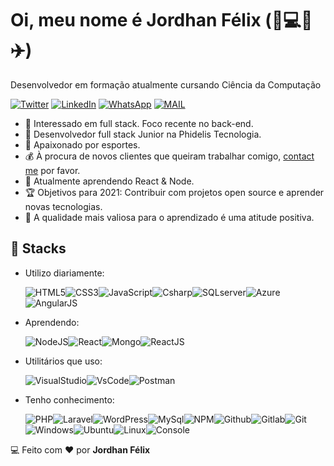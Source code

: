 # Oi, meu nome é Jordhan Félix (:basketball::computer::pizza::airplane:)

Desenvolvedor em formação atualmente cursando Ciência da Computação

[![Twitter](https://img.shields.io/badge/twitter-%231DA1F2.svg?&style=for-the-badge&logo=twitter&logoColor=white)](https://twitter.com/FelixJordhan) [![LinkedIn](https://img.shields.io/badge/linkedin-%230077B5.svg?&style=for-the-badge&logo=linkedin&logoColor=white)](https://www.linkedin.com/in/jordhanfelix/) [![WhatsApp](https://img.shields.io/badge/WhatsApp-25D366?style=for-the-badge&logo=whatsapp&logoColor=white)](https://api.whatsapp.com/send?phone=5527999914970&text=) [![MAIL](https://img.shields.io/badge/Microsoft_Outlook-0078D4?style=for-the-badge&logo=microsoft-outlook&logoColor=white)](mailto:jordhanfelix@hotmail.com) 

- 🧐 Interessado em full stack. Foco recente no back-end.
- 💼 Desenvolvedor full stack Junior na Phidelis Tecnologia.
- :gift_heart: Apaixonado por esportes.
- :moneybag: À procura de novos clientes que queiram trabalhar comigo, [contact me](mailto:jordhanfelix@hotmail.com) por favor.
- 🌱 Atualmente aprendendo React & Node.
- :trophy: Objetivos para 2021:  Contribuir com projetos open source e aprender novas tecnologias.
- :dart: A qualidade mais valiosa para o aprendizado é uma atitude positiva.

## :wrench: Stacks

* Utilizo diariamente:

   ![HTML5](https://img.icons8.com/color/30/html-5.png)![CSS3](https://img.icons8.com/color/30/css3.png)![JavaScript](https://img.icons8.com/color/30/javascript.png)![Csharp](https://img.icons8.com/color/30/000000/c-sharp-logo.png)![SQLserver](https://img.icons8.com/color/30/000000/microsoft-sql-server.png)![Azure](https://img.icons8.com/color/30/000000/azure-1.png)![AngularJS](https://img.icons8.com/color/30/angularjs.png)

* Aprendendo:

   ![NodeJS](https://img.icons8.com/color/30/nodejs.png)![React](https://img.icons8.com/plasticine/30/000000/react.png)![Mongo](https://img.icons8.com/color/30/000000/mongodb.png)![ReactJS](https://img.icons8.com/color/30/react-native.png)

* Utilitários que uso:

   ![VisualStudio](https://img.icons8.com/color/30/000000/visual-studio-2019.png)![VsCode](https://img.icons8.com/fluent/30/000000/visual-studio-code-2019.png)![Postman](https://img.icons8.com/dusk/30/000000/postman-api.png)

* Tenho conhecimento: 
   
   ![PHP](https://img.icons8.com/color/30/php.png)![Laravel](https://img.icons8.com/fluent/30/000000/laravel.png)![WordPress](https://img.icons8.com/color/30/wordpress.png)![MySql](https://img.icons8.com/fluent/30/000000/mysql-logo.png)![NPM](https://img.icons8.com/color/30/npm.png)![Github](https://img.icons8.com/material-outlined/30/github.png)![Gitlab](https://img.icons8.com/color/30/gitlab.png)![Git](https://img.icons8.com/color/30/git.png)![Windows](https://img.icons8.com/color/30/windows-10.png)![Ubuntu](https://img.icons8.com/color/30/ubuntu--v1.png)![Linux](https://img.icons8.com/color/30/linux.png)![Console](https://img.icons8.com/color/30/console.png)


:computer: Feito com :heart: por **Jordhan Félix**
